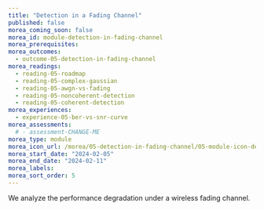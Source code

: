 ```yaml
---
title: "Detection in a Fading Channel"
published: false
morea_coming_soon: false
morea_id: module-detection-in-fading-channel
morea_prerequisites:
morea_outcomes:
  - outcome-05-detection-in-fading-channel
morea_readings:
  - reading-05-roadmap
  - reading-05-complex-gaussian
  - reading-05-awgn-vs-fading
  - reading-05-noncoherent-detection
  - reading-05-coherent-detection
morea_experiences:
  - experience-05-ber-vs-snr-curve
morea_assessments:
  # - assessment-CHANGE-ME
morea_type: module
morea_icon_url: /morea/05-detection-in-fading-channel/05-module-icon-detection-2.webp
morea_start_date: "2024-02-05"
morea_end_date: "2024-02-11"
morea_labels:
morea_sort_order: 5
---
```


We analyze the performance degradation under a wireless fading channel.
